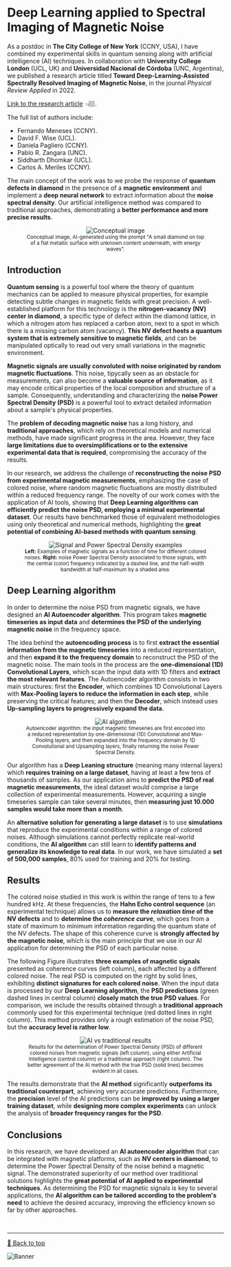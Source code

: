 # Deep Learning applied to Spectral Imaging of Magnetic Noise

As a postdoc in **The City College of New York** (CCNY, USA), I have combined my experimental skills in quantum sensing along with artificial intelligence (AI) techniques. In collaboration with **University College London** (UCL, UK) and **Universidad Nacional de Córdoba** (UNC, Argentina), we published a research article titled **Toward Deep-Learning-Assisted Spectrally Resolved Imaging of Magnetic Noise**, in the journal *Physical Review Applied* in 2022.

[Link to the research article](https://journals.aps.org/prapplied/abstract/10.1103/PhysRevApplied.18.024004) 👈🏽.

The full list of authors include:
* Fernando Meneses (CCNY).
* David F. Wise (UCL).
* Daniela Pagliero (CCNY).
* Pablo R. Zangara (UNC).
* Siddharth Dhomkar (UCL).
* Carlos A. Meriles (CCNY).

The main concept of the work was to we probe the response of **quantum defects in diamond** in the presence of a **magnetic environment** and implement a **deep neural network** to extract information about the **noise spectral density**. Our artificial intelligence method was compared to traditional approaches, demonstrating a **better performance and more precise results**.

<center><figure>
  <img src="https://github.com/Fertmeneses/qubit-noise-spectroscopy/blob/main/assets/Image_Concept.jpg?raw=true" alt="Conceptual image"> 
  <figcaption><sup>Conceptual image, AI-generated using the prompt "A small diamond on top of a flat metallic surface with unknown content underneath, with energy waves".</sup></figcaption>
</figure></center>

## Introduction

**Quantum sensing** is a powerful tool where the theory of quantum mechanics can be applied to measure physical properties, for example detecting subtle changes in magnetic fields with great precision. A well-established platform for this technology is the **nitrogen-vacancy (NV) center in diamond**, a specific type of defect within the diamond lattice, in which a nitrogen atom has replaced a carbon atom, next to a spot in which there is a missing carbon atom (vacancy). **This NV defect hosts a quantum system that is extremely sensitive to magnetic fields**, and can be manipulated optically to read out very small variations in the magnetic environment.

**Magnetic signals are usually convoluted with noise originated by random magnetic fluctuations**. This noise, tipycally seen as an obstacle for measurements, can also become a **valuable source of information**, as it may encode critical properties of the local composition and structure of a sample. Consequently, understanding and characterizing the **noise Power Spectral Density (PSD)** is a powerful tool to extract detailed information about a sample's physical properties.

The **problem of decoding magnetic noise** has a long history, and **traditional approaches**, which rely on theoretical models and numerical methods, have made significant progress in the area. However, they face **large limitations due to oversimplifications or to the extensive experimental data that is required**, compromising the accuracy of the results.

In our research, we address the challenge of **reconstructing the noise PSD from experimental magnetic measurements**, emphasizing the case of colored noise, where random magnetic fluctuations are mostly distributed within a reduced frequency range. The novelty of our work comes with the application of AI tools, showing that **Deep Learning algorithms can efficiently predict the noise PSD, employing a minimal experimental dataset**. Our results have benchmarked those of equivalent methodologies using only theoretical and numerical methods, highlighting the **great potential of combining AI-based methods with quantum sensing**.

<center><figure>
  <img src="https://github.com/Fertmeneses/qubit-noise-spectroscopy/blob/main/assets/Noise_PSD_examples.png?raw=true" alt="Signal and Power Spectral Density examples"> 
  <figcaption><sup><b>Left:</b> Examples of magnetic signals as a function of time for different colored noises. <b>Right:</b> noise Power Spectral Density associated to those signals, with the central (color) frequency indicated by a dashed line, and the half-width bandwidth at half-maximum by a shaded area.</sup></figcaption>
</figure></center>

## Deep Learning algorithm

In order to determine the noise PSD from magnetic signals, we have designed an **AI Autoencoder algorithm**. This program takes **magnetic timeseries as input data** and **determines the PSD of the underlying magnetic noise** in the frequency space. 

The idea behind the **autoencoding process** is to first **extract the essential information from the magnetic timeseries** into a reduced representation, and then **expand it to the frequency domain** to reconstruct the PSD of the magnetic noise. The main tools in the process are the **one-dimensional (1D) Convolutional Layers**, which scan the input data with 1D filters and **extract the most relevant features**. The Autoencoder algorithm consists in two main structures: first the **Encoder**, which combines 1D Convolutional Layers with **Max-Pooling layers to reduce the information in each step**, while preserving the critical features; and then the **Decoder**, which instead uses **Up-sampling layers to progressively expand the data**.

<center><figure>
  <img src="https://github.com/Fertmeneses/qubit-noise-spectroscopy/blob/main/assets/AI_algorithm.png?raw=true" alt="AI algorithm"> 
  <figcaption><sup>Autoencoder algorithm: the input magnetic timeseries are first encoded into a reduced representation by one-dimensional (1D) Convolutional and Max-Pooling layers, and then expanded into the frequency domain by 1D Convolutional and Upsampling layers, finally returning the noise Power Spectral Density.</sup></figcaption>
</figure></center>

Our algorithm has a **Deep Leaning structure** (meaning many internal layers) which **requires training on a large dataset**, having at least a few tens of thousands of samples. As our application aims to **predict the PSD of real magnetic measurements**, the ideal dataset would comprise a large collection of experimental measurements. However, acquiring a single timeseries sample can take several minutes, then **measuring just 10.000 samples would take more than a month**.

An **alternative solution for generating a large dataset** is to use **simulations** that reproduce the experimental conditions within a range of colored noises. Although simulations cannot perfectly replicate real-world conditions, the **AI algorithm** can still learn to **identify patterns and generalize its knowledge to real data**. In our work, we have simulated a **set of 500,000 samples**, 80% used for training and 20% for testing.

## Results

The colored noise studied in this work is within the range of tens to a few hundred kHz. At these frequencies, the **Hahn Echo control sequence** (an experimental technique) allows us to **measure the *relaxation time* of the NV defects** and to **determine the *coherence curve***, which goes from a state of maximum to minimum information regarding the quantum state of the NV defects. The shape of this coherence curve is **strongly affected by the magnetic noise**, which is the main principle that we use in our AI application for determining the PSD of each particular noise.

The following Figure illustrates **three examples of magnetic signals** presented as coherence curves (left column), each affected by a different colored noise. The real PSD is computed on the right by solid lines, exhibiting **distinct signatures for each colored noise**. When the input data is processed by our **Deep Learning algorithm**, the **PSD predictions** (green dashed lines in central column) **closely match the true PSD values**. For comparison, we include the results obtained through a **traditional approach** commonly used for this experimental technique (red dotted lines in right column). This method provides only a rough estimation of the noise PSD, but the **accuracy level is rather low**.

<center><figure>
  <img src="https://github.com/Fertmeneses/qubit-noise-spectroscopy/blob/main/assets/AI_results.png?raw=true" alt="AI vs traditional results"> 
  <figcaption><sup>Results for the determination of Power Spectral Density (PSD) of different colored noises from magnetic signals (left column), using either Artificial Intelligence (central column) or a traditional approach (right column). The better agreement of the AI method with the true PSD (solid lines) becomes evident in all cases.</sup></figcaption>
</figure></center>

The results demonstrate that the **AI method** significantly **outperfoms its traditional counterpart**, achieving very accurate predictions. Furthermore, the **precision** level of the AI predictions can be **improved by using a larger training dataset**, while **designing more complex experiments** can unlock the analysis of **broader frequency ranges for the PSD**.

## Conclusions

In this research, we have developed an **AI autoencoder algorithm** that can be integrated with magnetic platforms, such as **NV centers in diamond**, to determine the Power Spectral Density of the noise behind a magnetic signal. The demonstrated superiority of our method over traditional solutions highlights the **great potential of AI applied to experimental techniques**. As determining the PSD for magnetic signals is key to several applications, the **AI algorithm can be tailored according to the problem's need** to achieve the desired accuracy, improving the efficiency known so far by other approaches.

<br><hr>
[🔼 Back to top](#deep-learning-applied-to-spectral-imaging-of-magnetic-noise)

![Banner](https://github.com/Fertmeneses/qubit-noise-spectroscopy/blob/main/assets/Banner.png?raw=true)

